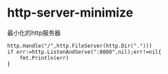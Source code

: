 # http-server-minimize
最小化的http服务器

```
http.Handle("/",http.FileServer(http.Dir(".")))
if err:=http.ListenAndServe(":8080",nil);err!=nil{
    fmt.Println(err)
}
```